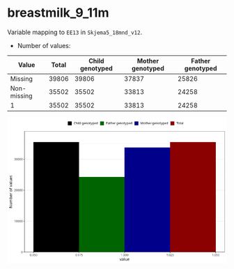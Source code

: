 # breastmilk_9_11m
Variable mapping to `EE13` in `Skjema5_18mnd_v12`.
- Number of values:

| Value | Total | Child genotyped | Mother genotyped | Father genotyped |
| ----- | ----- | --------------- | ---------------- | ---------------- |
| Missing | 39806 | 39806 | 37837 | 25826 |
| Non-missing | 35502 | 35502 | 33813 | 24258 |
| 1 | 35502 | 35502 | 33813 | 24258 |



![](breastmilk_9_11m_n.png)



